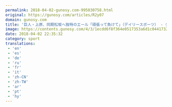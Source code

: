 ```yaml
---
permalink: 2018-04-02-gunosy.com-995030758.html
original: https://gunosy.com/articles/R2y07
domain: gunosy.com
title: '巨人・上原、同期松坂へ独特のエール「頑張って負けて」（デイリースポーツ） - グノシー'
image: https://contents.gunosy.com/4/3/1ecdd6f8f364e0517353a6d1c0441732_content.jpg
date: 2018-04-02 22:35:32
category: sport
translations: 
 - 'en'
 - 'es'
 - 'de'
 - 'ru'
 - 'fr'
 - 'it'
 - 'zh-CN'
 - 'zh-TW'
 - 'ar'
 - 'pt'
 - 'hy'
---
```


